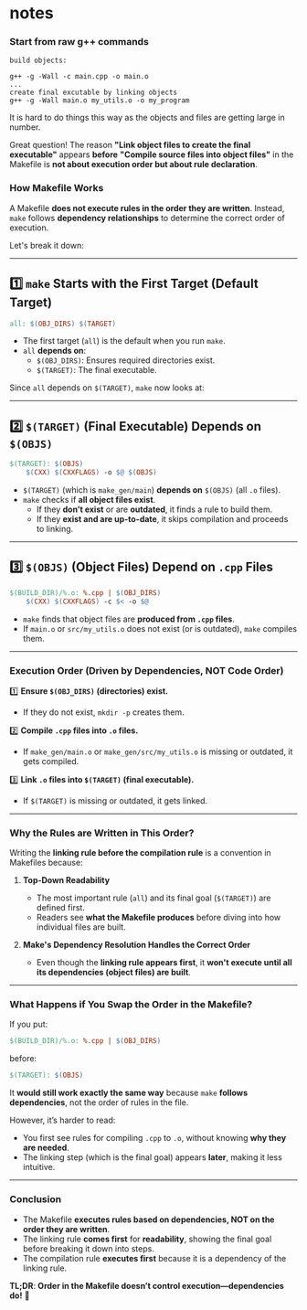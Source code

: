 # notes
### **Start from raw g++ commands**    
    build objects:

    g++ -g -Wall -c main.cpp -o main.o
    ...
    create final excutable by linking objects
    g++ -g -Wall main.o my_utils.o -o my_program

It is hard to do things this way as the objects and files are getting large in number.

Great question! The reason **"Link object files to create the final executable"** appears **before** **"Compile source files into object files"** in the Makefile is **not about execution order but about rule declaration**.

### **How Makefile Works**
A Makefile **does not execute rules in the order they are written**. Instead, `make` follows **dependency relationships** to determine the correct order of execution.

Let's break it down:

---

## **1️⃣ `make` Starts with the First Target (Default Target)**
```makefile
all: $(OBJ_DIRS) $(TARGET)
```
- The first target (`all`) is the default when you run `make`.  
- `all` **depends on**:
  - `$(OBJ_DIRS)`: Ensures required directories exist.
  - `$(TARGET)`: The final executable.

Since `all` depends on `$(TARGET)`, `make` now looks at:

---

## **2️⃣ `$(TARGET)` (Final Executable) Depends on `$(OBJS)`**
```makefile
$(TARGET): $(OBJS)
	$(CXX) $(CXXFLAGS) -o $@ $(OBJS)
```
- `$(TARGET)` (which is `make_gen/main`) **depends on** `$(OBJS)` (all `.o` files).
- `make` checks if **all object files exist**.
  - If they **don’t exist** or are **outdated**, it finds a rule to build them.
  - If they **exist and are up-to-date**, it skips compilation and proceeds to linking.

---

## **3️⃣ `$(OBJS)` (Object Files) Depend on `.cpp` Files**
```makefile
$(BUILD_DIR)/%.o: %.cpp | $(OBJ_DIRS)
	$(CXX) $(CXXFLAGS) -c $< -o $@
```
- `make` finds that object files are **produced from `.cpp` files**.
- If `main.o` or `src/my_utils.o` does not exist (or is outdated), `make` compiles them.

---

### **Execution Order (Driven by Dependencies, NOT Code Order)**
1️⃣ **Ensure `$(OBJ_DIRS)` (directories) exist.**  
   - If they do not exist, `mkdir -p` creates them.

2️⃣ **Compile `.cpp` files into `.o` files.**  
   - If `make_gen/main.o` or `make_gen/src/my_utils.o` is missing or outdated, it gets compiled.

3️⃣ **Link `.o` files into `$(TARGET)` (final executable).**  
   - If `$(TARGET)` is missing or outdated, it gets linked.

---

### **Why the Rules are Written in This Order?**
Writing the **linking rule before the compilation rule** is a convention in Makefiles because:
1. **Top-Down Readability**  
   - The most important rule (`all`) and its final goal (`$(TARGET)`) are defined first.
   - Readers see **what the Makefile produces** before diving into how individual files are built.

2. **Make's Dependency Resolution Handles the Correct Order**  
   - Even though the **linking rule appears first**, it **won't execute until all its dependencies (object files) are built**.

---

### **What Happens if You Swap the Order in the Makefile?**
If you put:
```makefile
$(BUILD_DIR)/%.o: %.cpp | $(OBJ_DIRS)
```
before:
```makefile
$(TARGET): $(OBJS)
```
It **would still work exactly the same way** because `make` **follows dependencies**, not the order of rules in the file.

However, it’s harder to read:
- You first see rules for compiling `.cpp` to `.o`, without knowing **why they are needed**.
- The linking step (which is the final goal) appears **later**, making it less intuitive.

---

### **Conclusion**
- The Makefile **executes rules based on dependencies, NOT on the order they are written**.
- The linking rule **comes first** for **readability**, showing the final goal before breaking it down into steps.
- The compilation rule **executes first** because it is a dependency of the linking rule.

**TL;DR**: **Order in the Makefile doesn’t control execution—dependencies do!** 🚀
